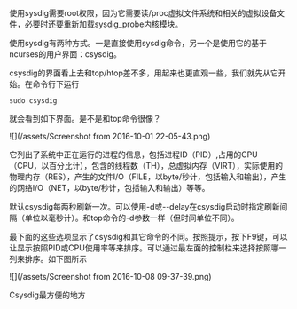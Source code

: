 使用sysdig需要root权限，因为它需要读\/proc虚拟文件系统和相关的虚拟设备文件，必要时还要重新加载sysdig\_probe内核模块。

使用sysdig有两种方式。一是直接使用sysdig命令，另一个是使用它的基于ncurses的用户界面：csysdig。

csysdig的界面看上去和top\/htop差不多，用起来也更直观一些，我们就先从它开始。在命令行下运行

```
sudo csysdig
```

就会看到如下界面。是不是和top命令很像？

![](/assets/Screenshot from 2016-10-01 22-05-43.png)

它列出了系统中正在运行的进程的信息，包括进程ID（PID）,占用的CPU（CPU，以百分比计），包含的线程数（TH），总虚拟内存（VIRT），实际使用的物理内存（RES），产生的文件I\/O（FILE，以byte\/秒计，包括输入和输出），产生的网络I\/O（NET，以byte\/秒计，包括输入和输出）等等。



默认csysdig每两秒刷新一次。可以使用-d或--delay在csysdig启动时指定刷新间隔（单位以毫秒计）。和top命令的-d参数一样（但时间单位不同）。

最下面的这些选项显示了csysdig和其它命令的不同。按照提示，按下F9键，可以让显示按照PID或CPU使用率等来排序。可以通过最左面的控制栏来选择按照哪一列来排序。如下图所示

![](/assets/Screenshot from 2016-10-08 09-37-39.png)

Csysdig最方便的地方

























































